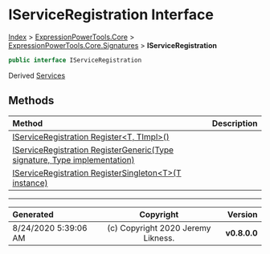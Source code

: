 ﻿# IServiceRegistration Interface

[Index](../index.md) > [ExpressionPowerTools.Core](ExpressionPowerTools.Core.a.md) > [ExpressionPowerTools.Core.Signatures](ExpressionPowerTools.Core.Signatures.n.md) > **IServiceRegistration**



```csharp
public interface IServiceRegistration
```

Derived  [Services](ExpressionPowerTools.Core.Dependencies.Services.cs.md) 

## Methods

| Method | Description |
| :-- | :-- |
| [IServiceRegistration Register&lt;T, TImpl>()](IServiceRegistration-Register.m.md) |  |
| [IServiceRegistration RegisterGeneric(Type signature, Type implementation)](IServiceRegistration-RegisterGeneric.m.md) |  |
| [IServiceRegistration RegisterSingleton&lt;T>(T instance)](IServiceRegistration-RegisterSingleton.m.md) |  |

---

| Generated | Copyright | Version |
| :-- | :-: | --: |
| 8/24/2020 5:39:06 AM | (c) Copyright 2020 Jeremy Likness. | **v0.8.0.0** |
